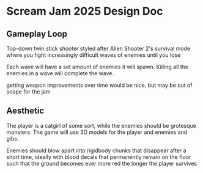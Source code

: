 # Scream Jam 2025 Design Doc

## Gameplay Loop
Top-down twin stick shooter styled after Alien Shooter 2's survival mode where you fight increasingly difficult waves of enemies until you lose

Each wave will have a set amount of enemies it will spawn. Killing all the enemies in a wave will complete the wave.

getting weapon improvements over time would be nice, but may be out of scope for the jam

## Aesthetic
The player is a catgirl of some sort, while the enemies should be grotesque monsters. The game will use 3D models for the player and enemies and gibs.

Enemies should blow apart into rigidbody chunks that disappear after a short time, ideally with blood decals that permanently remain on the floor such that the ground becomes ever more red the longer the player survives
